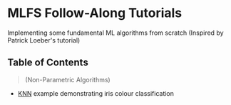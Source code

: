 # MLFS Follow-Along Tutorials

Implementing some fundamental ML algorithms from scratch (Inspired by Patrick Loeber's tutorial)

## Table of Contents
> (Non-Parametric Algorithms)
- [KNN](/KNN/) example demonstrating iris colour classification